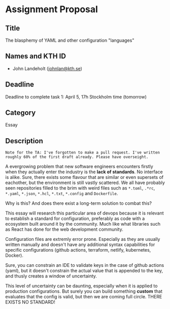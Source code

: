 # Assignment Proposal

## Title

The blasphemy of YAML and other configuration "languages"

## Names and KTH ID
  - John Landeholt (johnlan@kth.se)

## Deadline

Deadline to complete task 1: April 5, 17h Stockholm time (tomorrow)

## Category

Essay

## Description

    Note for the TA: I've forgotten to make a pull request. I've written roughly 60% of the first draft already. Please have overseight.

A evergrowing problem that new software engineers encounters firstly when they actually enter the industry is the **lack of standards**. No interface is alike. Sure, there exists some flavour that are similar or even supersets of eachother, but the environment is still vastly scattered. We all have probably seen repositories filled to the brim with weird files such as  `*.toml`, `.*rc`, `*.yaml`, `*.json`, `*.hcl`, `*.txt`, `*.config` and `Dockerfile`.

Why is this? And does there exist a long-term solution to combat this?

This essay will research this particular area of devops because it is relevant to establish a standard for configuration, preferably as code with a ecosystem built around it by the community. Much like what libraries such as React has done for the web development community.

Configuration files are extremly error prone. Especially as they are usually written manually and doesn't have any additional syntax capabilities for specific configurations (github actions, terraform, netlify, kubernetes, Docker).

Sure, you can constrain an IDE to validate keys in the case of github actions (yaml), but it doesn't constrain the actual value that is appended to the key, and thusly creates a window of uncertainty.

This level of uncertainty can be daunting, especially when it is applied to production configurations. But surely you can build something **custom** that evaluates that the config is valid, but then we are coming full circle. THERE EXISTS NO STANDARD!
